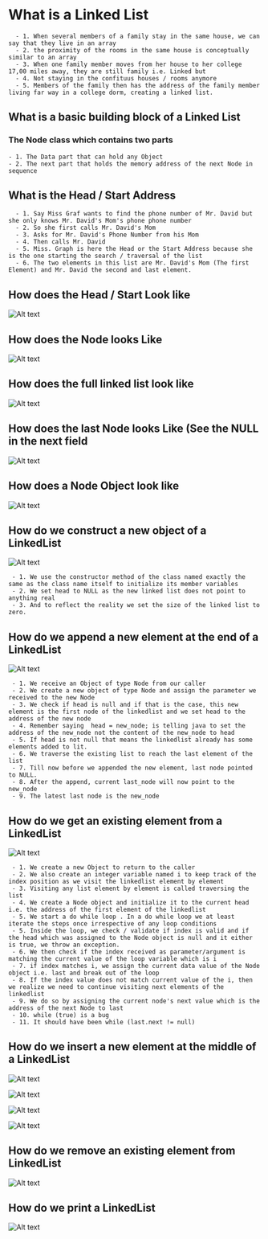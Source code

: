 # What is a Linked List

```
  - 1. When several members of a family stay in the same house, we can say that they live in an array
  - 2. the proximity of the rooms in the same house is conceptually similar to an array
  - 3. When one family member moves from her house to her college 17,00 miles away, they are still family i.e. Linked but 
  - 4. Not staying in the confituus houses / rooms anymore
  - 5. Members of the family then has the address of the family member living far way in a college dorm, creating a linked list.
```

## What is a basic building block of a Linked List

### The Node class which contains two parts

```
- 1. The Data part that can hold any Object
- 2. The next part that holds the memory address of the next Node in sequence
```

## What is the Head / Start Address

```
  - 1. Say Miss Graf wants to find the phone number of Mr. David but she only knows Mr. David's Mom's phone phone number
  - 2. So she first calls Mr. David's Mom
  - 3. Asks for Mr. David's Phone Number from his Mom
  - 4. Then calls Mr. David
  - 5. Miss. Graph is here the Head or the Start Address because she is the one starting the search / traversal of the list
  - 6. The two elements in this list are Mr. David's Mom (The first Element) and Mr. David the second and last element.
```
## How does the Head / Start Look like

![Alt text](./images/20.png?raw=true "Title")

## How does the Node looks Like

![Alt text](./images/23.png?raw=true "Title")

## How does the full linked list look like

![Alt text](./images/22.png?raw=true "Title")

## How does the last Node looks Like (See the NULL in the next field

![Alt text](./images/21.png?raw=true "Title")

## How does a Node Object look like

![Alt text](./images/24.png?raw=true "Title")


## How do we construct a new object of a LinkedList

![Alt text](./images/25.png?raw=true "Title")

```
 - 1. We use the constructor method of the class named exactly the same as the class name itself to initialize its member variables
 - 2. We set head to NULL as the new linked list does not point to anything real
 - 3. And to reflect the reality we set the size of the linked list to zero.
```

## How do we append a new element at the end of a LinkedList


![Alt text](./images/26.png?raw=true "Title")

```
 - 1. We receive an Object of type Node from our caller
 - 2. We create a new object of type Node and assign the parameter we received to the new Node
 - 3. We check if head is null and if that is the case, this new element is the first node of the linkedlist and we set head to the address of the new node
 - 4. Remember saying  head = new_node; is telling java to set the address of the new_node not the content of the new_node to head
 - 5. If head is not null that means the linkedlist already has some elements added to lit.
 - 6. We traverse the existing list to reach the last element of the list
 - 7. Till now before we appended the new element, last node pointed to NULL.
 - 8. After the append, current last_node will now point to the new_node
 - 9. The latest last node is the new_node
```

## How do we get an existing element from a LinkedList

![Alt text](./images/27.png?raw=true "Title")

```
 - 1. We create a new Object to return to the caller
 - 2. We also create an integer variable named i to keep track of the index position as we visit the linkedlist element by element
 - 3. Visiting any list element by element is called traversing the list
 - 4. We create a Node object and initialize it to the current head i.e. the address of the first element of the linkedlist
 - 5. We start a do while loop . In a do while loop we at least iterate the steps once irrespective of any loop conditions
 - 5. Inside the loop, we check / validate if index is valid and if the head which was assigned to the Node object is null and it either is true, we throw an exception.
 - 6. We then check if the index received as parameter/argument is matching the current value of the loop variable which is i
 - 7. if index matches i, we assign the current data value of the Node object i.e. last and break out of the loop
 - 8. If the index value does not match current value of the i, then we realize we need to continue visiting next elements of the linkedlist
 - 9. We do so by assigning the current node's next value which is the address of the next Node to last
 - 10. while (true) is a bug
 - 11. It should have been while (last.next != null)
```

## How do we insert a new element at the middle of a LinkedList

![Alt text](./images/29.png?raw=true "Title")

![Alt text](./images/34.png?raw=true "Title")

![Alt text](./images/35.png?raw=true "Title")

![Alt text](./images/36.png?raw=true "Title")

## How do we remove an existing element from LinkedList

![Alt text](./images/30.png?raw=true "Title")

## How do we print a LinkedList

![Alt text](./images/31.png?raw=true "Title")

